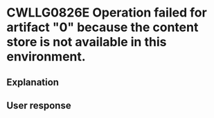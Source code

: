 # CWLLG0826E Operation failed for artifact "0" because the content store is not available in this environment.

## Explanation

## User response